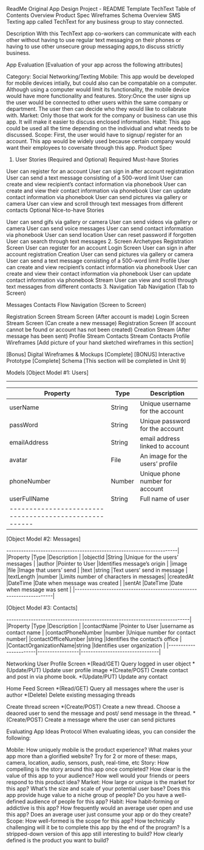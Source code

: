 ReadMe
Original App Design Project - README Template
TechText
Table of Contents
Overview
Product Spec
Wireframes
Schema
Overview
SMS Texting app called TechText for any business group to stay connected.

Description
With this TechText app co-workers can communicate with each other without having to use regular text messaging on their phones or having to use other unsecure group messaging apps,to discuss strictly business.

App Evaluation
[Evaluation of your app across the following attributes]

Category: Social Networking/Texting
Mobile: This app would be developed for mobile devices intially, but could also can be compatable on a computer. Although using a computer would limit its functionality, the mobile device would have more functionality and features.
Story:Once the user signs up the user would be connected to other users within the same company or department. The user then can decide who they would like to collabrate with.
Market: Only those that work for the company or business can use this app. It will make it easier to discuss enclosed information.
Habit: This app could be used all the time depending on the individual and what needs to be discussed.
Scope: First, the user would have to signup/ register for an account. This app would be widely used because certain company would want their employees to coversate through this app.
Product Spec
1. User Stories (Required and Optional)
Required Must-have Stories

User can register for an account
User can sign in after account registration
User can send a text message consisting of a 500-word limit
User can create and view recipient’s contact information via phonebook
User can create and view their contact information via phonebook
User can update contact information via phonebook
User can send pictures via gallery or camera
User can view and scroll through text messages from different contacts
Optional Nice-to-have Stories

User can send gifs via gallery or camera
User can send videos via gallery or camera
User can send voice messages
User can send contact information via phonebook
User can send location
User can reset password if forgotten
User can search through text messages
2. Screen Archetypes
Registration Screen
User can register for an account
Login Screen
User can sign in after account registration
Creation
User can send pictures via gallery or camera
User can send a text message consisting of a 500-word limit
Profile
User can create and view recipient’s contact information via phonebook
User can create and view their contact information via phonebook
User can update contact information via phonebook
Stream
User can view and scroll through text messages from different contacts
3. Navigation
Tab Navigation (Tab to Screen)

Messages
Contacts
Flow Navigation (Screen to Screen)

Registration Screen
Stream Screen (After account is made)
Login Screen
Stream Screen (Can create a new message)
Registration Screen (If account cannot be found or account has not been created)
Creation
Stream (After message has been sent)
Profile
Stream
Contacts
Stream
Contacts
Profile
Wireframes
[Add picture of your hand sketched wireframes in this section]


[Bonus] Digital Wireframes & Mockups [Complete]
[BONUS] Interactive Prototype [Complete]
Schema
[This section will be completed in Unit 9]

Models
[Object Model #1: Users]

-------------------------------------------------------
|Property    |	Type	| Description                    |
|------------|--------|--------------------------------|
|userName    |	String|	Unique username for the account|
|passWord    |	String|	Unique password for the account|
|emailAddress|	String|	email address linked to account|
|avatar      |	File	| An image for the users’ profile|
|phoneNumber |	Number| Unique phone number for account|
|userFullName|	String|	Full name of user              |
|------------------------------------------------------|

[Object Model #2: Messages]

----------------------------------------------------------------------|
|Property	  |Type	            |Description                            |
|objectId	  |String	          |Unique for the users’ messages         |
|author	    |Pointer to User	|Identifies message’s origin            |
|image	    |file	            |Image that users’ send                 |
|text	      |string	          |Text users’ send in message            |
|textLength	|number	          |Limits number of characters in messages|
|createdAt	|DateTime	        |Date when message was created          |
|sentAt	    |DateTime	        |Date when message was sent             |
|---------------------------------------------------------------------|

[Object Model #3: Contacts]

---------------------------------------------------------------------------|
|Property	              |Type	            |Description                     |
|contactName	          |Pointer to User	|username as contact name        |
|contactPhoneNumber     |number	          |Unique number for contact number|
|contactOfficeNumber    |string	          |Identifies the contact’s office |
|ContactOrganizationName|string	          |Identifies user organization    |
|-----------------------|-----------------|--------------------------------|

Networking
User Profile Screen
*(Read/GET) Query logged in user object
*(Update/PUT) Update user profile image
*(Create/POST) Create contact and post in via phome book.
*(Update/PUT) Update any contact

Home Feed Screen
*(Read/GET) Query all messages where the user is author
*(Delete) Delete existing messaging threads

Create thread screen
*(Create/POST) Create a new thread. Choose a deaored user to send the message and post/ send message in the thread.
*(Create/POST) Create a message where the user can send pictures

Evaluating App Ideas Protocol
When evaluating ideas, you can consider the following:

Mobile: How uniquely mobile is the product experience?
What makes your app more than a glorified website?
Try for 2 or more of these: maps, camera, location, audio, sensors, push, real-time, etc
Story: How compelling is the story around this app once completed?
How clear is the value of this app to your audience?
How well would your friends or peers respond to this product idea?
Market: How large or unique is the market for this app?
What’s the size and scale of your potential user base?
Does this app provide huge value to a niche group of people?
Do you have a well-defined audience of people for this app?
Habit: How habit-forming or addictive is this app?
How frequently would an average user open and use this app?
Does an average user just consume your app or do they create?
Scope: How well-formed is the scope for this app?
How technically challenging will it be to complete this app by the end of the program?
Is a stripped-down version of this app still interesting to build?
How clearly defined is the product you want to build?
